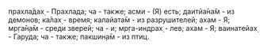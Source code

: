 прахла̄дах̣ - Прахлада; ча - также; асми - (Я) есть; даитйа̄на̄м - из демонов; ка̄лах̣ - время; калайата̄м - из разрушителей; ахам - Я; мр̣га̄н̣а̄м - среди зверей; ча - и; мр̣га-индрах̣ - лев; ахам - Я; ваинатейах̣ - Гаруда; ча - также; пакшин̣а̄м - из птиц.